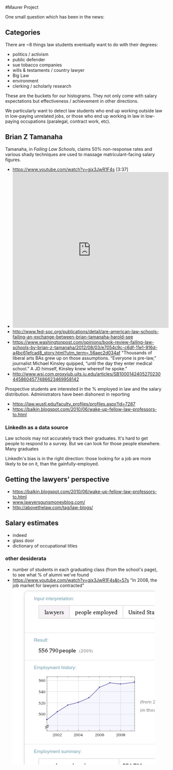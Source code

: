 #Maurer Project

One small question which has been in the news:



## Categories

There are ~8 things law students eventually want to do with their degrees:

- politics / activism
- public defender
- sue tobacco companies
- wills & testaments / country lawyer
- Big Law
- environment
- clerking / scholarly research

These are the buckets for our histograms. They not only come with salary expectations but effectiveness / achievement in other directions.

We particularly want to detect law students who end up working outside law in low-paying unrelated jobs, or those who end up  working in law in low-paying occupations (paralegal, contract work, etc).




## Brian Z Tamanaha

Tamanaha, in _Failing Law Schools_, claims 50% non-response rates and various shady techniques are used to massage matriculant-facing salary figures.

- https://www.youtube.com/watch?v=gjx3JwR1F4s [3:37]
- <iframe frameborder="0" scrolling="no" style="border:0px" src="https://books.google.com/books?id=Jh6gLEAuP3YC&lpg=PP1&pg=PP1&output=embed" width=500 height=500></iframe>
- http://www.fed-soc.org/publications/detail/are-american-law-schools-failing-an-exchange-between-brian-tamanaha-harold-see
- https://www.washingtonpost.com/opinions/book-review-failing-law-schools-by-brian-z-tamanaha/2012/08/03/e7054c9c-c6df-11e1-916d-a4bc61efcad8_story.html?utm_term=.56aec2d034af
 "Thousands of liberal arts BAs grew up on those assumptions. “Everyone is pre-law,” journalist Michael Kinsley quipped, “until the day they enter medical school.” A JD himself, Kinsley knew whereof he spoke."
 - http://www.wsj.com.proxyiub.uits.iu.edu/articles/SB10001424052702304458604577486623469958142

Prospective students are interested in the % employed in law and the salary distribution. Administrators have been dishonest in reporting 


- https://law.wustl.edu/faculty_profiles/profiles.aspx?id=7287
- https://balkin.blogspot.com/2010/06/wake-up-fellow-law-professors-to.html




### LinkedIn as a data source

Law schools may not accurately track their graduates. It's hard to get people to respond to a survey. But we can look for those people elsewhere. Many graduates

LinkedIn's bias is in the right direction: those looking for a job are more likely to be on it, than the gainfully-employed.




## Getting the lawyers' perspective

- https://balkin.blogspot.com/2010/06/wake-up-fellow-law-professors-to.html
- www.lawyersgunsmoneyblog.com/
- http://abovethelaw.com/tag/law-blogs/




## Salary estimates

- indeed
- glass door
- dictionary of occupational titles






### other desiderata

- number of students in each graduating class (from the school's page), to see what % of alumni we've found
- https://www.youtube.com/watch?v=gjx3JwR1F4s&t=57s "In 2008, the job market for lawyers contracted" ![number of lawyers growing year-on-year 2000-2009. source unknown][wolf]




[wolf]: wolfram.lawyer.employment.png
